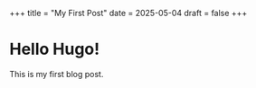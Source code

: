 +++
title = "My First Post"
date = 2025-05-04
draft = false
+++

# Hello Hugo!

This is my first blog post.

